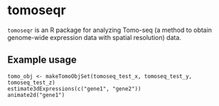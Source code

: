 # tomoseqr

`tomoseqr` is an R package for analyzing Tomo-seq (a method to obtain genome-wide expression data with spatial resolution) data.

## Example usage

```{r}
tomo_obj <- makeTomoObjSet(tomoseq_test_x, tomoseq_test_y, tomoseq_test_z)
estimate3dExpressions(c("gene1", "gene2"))
animate2d("gene1")
```
